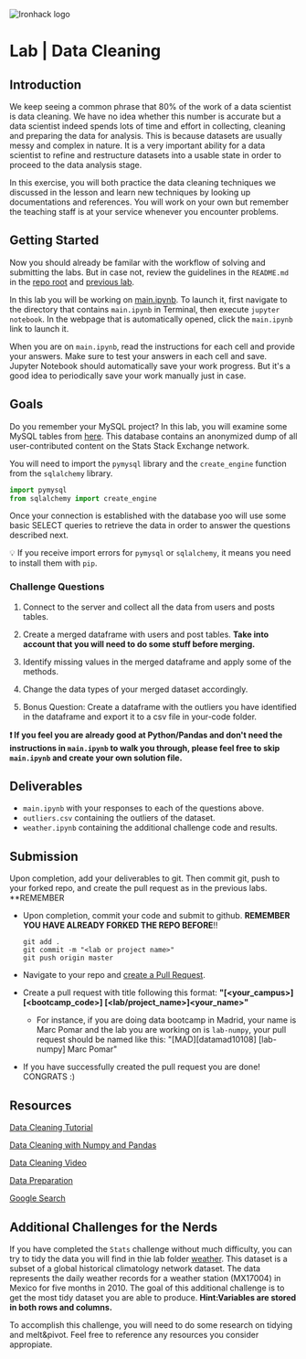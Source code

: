 ![Ironhack logo](https://i.imgur.com/1QgrNNw.png)

# Lab | Data Cleaning

## Introduction

We keep seeing a common phrase that 80% of the work of a data scientist is data cleaning. We have no idea whether this number is accurate but a data scientist indeed spends lots of time and effort in collecting, cleaning and preparing the data for analysis. This is because datasets are usually messy and complex in nature. It is a very important ability for a data scientist to refine and restructure datasets into a usable state in order to proceed to the data analysis stage.

In this exercise, you will both practice the data cleaning techniques we discussed in the lesson and learn new techniques by looking up documentations and references. You will work on your own but remember the teaching staff is at your service whenever you encounter problems.

## Getting Started

Now you should already be familar with the workflow of solving and submitting the labs. But in case not, review the guidelines in the `README.md` in the [repo root](../..) and [previous lab](../lab-pandas).

In this lab you will be working on [main.ipynb](your-code/main.ipynb). To launch it, first navigate to the directory that contains `main.ipynb` in Terminal, then execute `jupyter notebook`. In the webpage that is automatically opened, click the `main.ipynb` link to launch it.

When you are on `main.ipynb`, read the instructions for each cell and provide your answers. Make sure to test your answers in each cell and save. Jupyter Notebook should automatically save your work progress. But it's a good idea to periodically save your work manually just in case.

## Goals

Do you remember your MySQL project? In this lab, you will examine some MySQL tables from [here](https://relational.fit.cvut.cz/dataset/Stats). This database contains an anonymized dump of all user-contributed content on the Stats Stack Exchange network.

You will need to import the `pymysql` library and the `create_engine` function from the `sqlalchemy` library.

```python
import pymysql
from sqlalchemy import create_engine
```

Once your connection is established with the database yoo will use some basic SELECT queries to retrieve the data in order to answer the questions described next.

:bulb: If you receive import errors for `pymysql` or `sqlalchemy`, it means you need to install them with `pip`.

### Challenge Questions

1. Connect to the server and collect all the data from users and posts tables.

1. Create a merged dataframe with users and post tables. **Take into account that you will need to do some stuff before merging.**

1. Identify missing values in the merged dataframe and apply some of the methods.

1. Change the data types of your merged dataset accordingly.

1. Bonus Question: Create a dataframe with the outliers you have identified in the dataframe and export it to a csv file in your-code folder. 

**:exclamation: If you feel you are already good at Python/Pandas and don't need the instructions in `main.ipynb` to walk you through, please feel free to skip `main.ipynb` and create your own solution file.**

## Deliverables

- `main.ipynb` with your responses to each of the questions above.
- `outliers.csv` containing the outliers of the dataset.
- `weather.ipynb` containing the additional challenge code and results.

## Submission

Upon completion, add your deliverables to git. Then commit git, push to your forked repo, and create the pull request as in the previous labs. **REMEMBER

- Upon completion, commit your code and submit to github. **REMEMBER YOU HAVE ALREADY FORKED THE REPO BEFORE**!!

  ```
  git add .
  git commit -m "<lab or project name>"
  git push origin master
  ```

- Navigate to your repo and [create a Pull Request](https://help.github.com/articles/creating-a-pull-request/).
- Create a pull request with title following this format: **"[<your_campus>][<bootcamp_code>] [<lab/project_name>]<your_name>"**
  - For instance, if you are doing data bootcamp in Madrid, your name is Marc Pomar and the lab you are working on is `lab-numpy`, your pull request should be named like this: "[MAD][datamad10108] [lab-numpy] Marc Pomar"
- If you have successfully created the pull request you are done!  CONGRATS :)

## Resources

[Data Cleaning Tutorial](https://www.tutorialspoint.com/python/python_data_cleansing.html)

[Data Cleaning with Numpy and Pandas](https://realpython.com/python-data-cleaning-numpy-pandas/#python-data-cleaning-recap-and-resources)

[Data Cleaning Video](https://www.youtube.com/watch?v=ZOX18HfLHGQ)

[Data Preparation](https://www.kdnuggets.com/2017/06/7-steps-mastering-data-preparation-python.html)

[Google Search](https://www.google.es/search?q=how+to+clean+data+with+python)

## Additional Challenges for the Nerds

If you have completed the `Stats` challenge without much difficulty, you can try to tidy the data you will find in thie lab folder [weather](../weather-raw.csv). This dataset is a subset of a global historical climatology network dataset. The data represents the daily weather records for a weather station (MX17004) in Mexico for five months in 2010. The goal of this additional challenge is to get the most tidy dataset you are able to produce. **Hint:Variables are stored in both rows and columns.**

To accomplish this challenge, you will need to do some research on tidying and melt&pivot. Feel free to reference any resources you consider appropiate.
